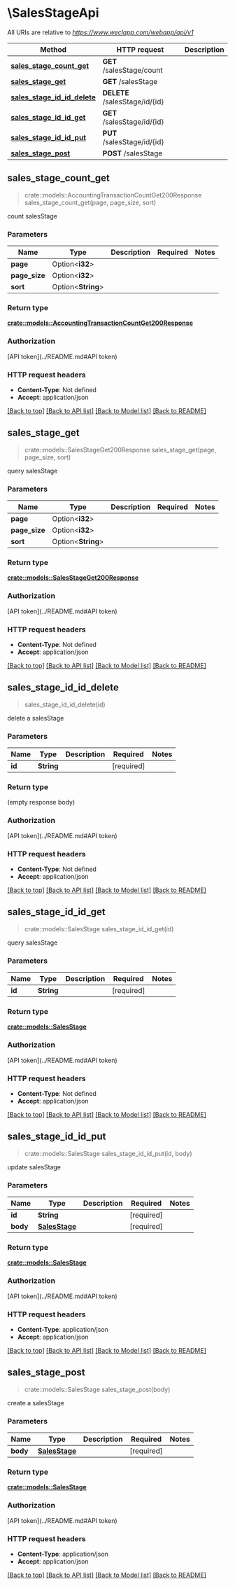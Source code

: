 # \SalesStageApi

All URIs are relative to *https://www.weclapp.com/webapp/api/v1*

Method | HTTP request | Description
------------- | ------------- | -------------
[**sales_stage_count_get**](SalesStageApi.md#sales_stage_count_get) | **GET** /salesStage/count | 
[**sales_stage_get**](SalesStageApi.md#sales_stage_get) | **GET** /salesStage | 
[**sales_stage_id_id_delete**](SalesStageApi.md#sales_stage_id_id_delete) | **DELETE** /salesStage/id/{id} | 
[**sales_stage_id_id_get**](SalesStageApi.md#sales_stage_id_id_get) | **GET** /salesStage/id/{id} | 
[**sales_stage_id_id_put**](SalesStageApi.md#sales_stage_id_id_put) | **PUT** /salesStage/id/{id} | 
[**sales_stage_post**](SalesStageApi.md#sales_stage_post) | **POST** /salesStage | 



## sales_stage_count_get

> crate::models::AccountingTransactionCountGet200Response sales_stage_count_get(page, page_size, sort)


count salesStage

### Parameters


Name | Type | Description  | Required | Notes
------------- | ------------- | ------------- | ------------- | -------------
**page** | Option<**i32**> |  |  |
**page_size** | Option<**i32**> |  |  |
**sort** | Option<**String**> |  |  |

### Return type

[**crate::models::AccountingTransactionCountGet200Response**](_accountingTransaction_count_get_200_response.md)

### Authorization

[API token](../README.md#API token)

### HTTP request headers

- **Content-Type**: Not defined
- **Accept**: application/json

[[Back to top]](#) [[Back to API list]](../README.md#documentation-for-api-endpoints) [[Back to Model list]](../README.md#documentation-for-models) [[Back to README]](../README.md)


## sales_stage_get

> crate::models::SalesStageGet200Response sales_stage_get(page, page_size, sort)


query salesStage

### Parameters


Name | Type | Description  | Required | Notes
------------- | ------------- | ------------- | ------------- | -------------
**page** | Option<**i32**> |  |  |
**page_size** | Option<**i32**> |  |  |
**sort** | Option<**String**> |  |  |

### Return type

[**crate::models::SalesStageGet200Response**](_salesStage_get_200_response.md)

### Authorization

[API token](../README.md#API token)

### HTTP request headers

- **Content-Type**: Not defined
- **Accept**: application/json

[[Back to top]](#) [[Back to API list]](../README.md#documentation-for-api-endpoints) [[Back to Model list]](../README.md#documentation-for-models) [[Back to README]](../README.md)


## sales_stage_id_id_delete

> sales_stage_id_id_delete(id)


delete a salesStage

### Parameters


Name | Type | Description  | Required | Notes
------------- | ------------- | ------------- | ------------- | -------------
**id** | **String** |  | [required] |

### Return type

 (empty response body)

### Authorization

[API token](../README.md#API token)

### HTTP request headers

- **Content-Type**: Not defined
- **Accept**: application/json

[[Back to top]](#) [[Back to API list]](../README.md#documentation-for-api-endpoints) [[Back to Model list]](../README.md#documentation-for-models) [[Back to README]](../README.md)


## sales_stage_id_id_get

> crate::models::SalesStage sales_stage_id_id_get(id)


query salesStage

### Parameters


Name | Type | Description  | Required | Notes
------------- | ------------- | ------------- | ------------- | -------------
**id** | **String** |  | [required] |

### Return type

[**crate::models::SalesStage**](salesStage.md)

### Authorization

[API token](../README.md#API token)

### HTTP request headers

- **Content-Type**: Not defined
- **Accept**: application/json

[[Back to top]](#) [[Back to API list]](../README.md#documentation-for-api-endpoints) [[Back to Model list]](../README.md#documentation-for-models) [[Back to README]](../README.md)


## sales_stage_id_id_put

> crate::models::SalesStage sales_stage_id_id_put(id, body)


update salesStage

### Parameters


Name | Type | Description  | Required | Notes
------------- | ------------- | ------------- | ------------- | -------------
**id** | **String** |  | [required] |
**body** | [**SalesStage**](SalesStage.md) |  | [required] |

### Return type

[**crate::models::SalesStage**](salesStage.md)

### Authorization

[API token](../README.md#API token)

### HTTP request headers

- **Content-Type**: application/json
- **Accept**: application/json

[[Back to top]](#) [[Back to API list]](../README.md#documentation-for-api-endpoints) [[Back to Model list]](../README.md#documentation-for-models) [[Back to README]](../README.md)


## sales_stage_post

> crate::models::SalesStage sales_stage_post(body)


create a salesStage

### Parameters


Name | Type | Description  | Required | Notes
------------- | ------------- | ------------- | ------------- | -------------
**body** | [**SalesStage**](SalesStage.md) |  | [required] |

### Return type

[**crate::models::SalesStage**](salesStage.md)

### Authorization

[API token](../README.md#API token)

### HTTP request headers

- **Content-Type**: application/json
- **Accept**: application/json

[[Back to top]](#) [[Back to API list]](../README.md#documentation-for-api-endpoints) [[Back to Model list]](../README.md#documentation-for-models) [[Back to README]](../README.md)

